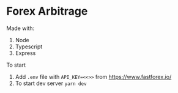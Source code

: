 # Forex Arbitrage

Made with:
  1. Node
  2. Typescript
  3. Express

To start 
  1. Add `.env` file with `API_KEY=<<>>` from https://www.fastforex.io/
  2. To start dev server `yarn dev`
